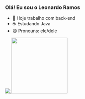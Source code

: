 ### Olá! Eu sou o Leonardo Ramos

- 💼 Hoje trabalho com back-end
- ☕ Estudando Java 
- 😄 Pronouns: ele/dele

<div>
<a href="https://github.com/Lramossantos">
<img heigth="180em" src="https://github-readme-status.vercel.app/api?username-lramossantos&show_icons-true&theme-dark&include_all_commits-true&count_private-true"/>
<img height="180em" src="https://github-readme-status.vercel.app/api/top-langs/?username=lramossantos&layout-compact&langs_count-168theme-dark"/>

</div>



